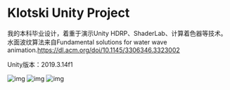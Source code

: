 # Klotski Unity Project
我的本科毕业设计，着重于演示Unity HDRP、ShaderLab、计算着色器等技术。
水面波纹算法来自Fundamental solutions for water wave animation.https://dl.acm.org/doi/10.1145/3306346.3323002

Unity版本：2019.3.14f1

![img](https://github.com/Lihns/Klotski-Unity-Project/blob/master/%E6%88%AA%E5%9B%BE/1.gif)
![img](https://github.com/Lihns/Klotski-Unity-Project/blob/master/%E6%88%AA%E5%9B%BE/2.gif)
![img](https://github.com/Lihns/Klotski-Unity-Project/blob/master/%E6%88%AA%E5%9B%BE/3.gif)

